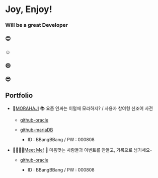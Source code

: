 # Joy, Enjoy!


### Will be a great Developer

### 😊

### ☺️

### 😄

### 😎




## Portfolio

* 🤔[MORAHAJI](http://sohee.space.com/morahaji/) 📚 요즘 인싸는 이럴때 모라하지? / 사용자 참여형 신조어 사전
    
    * [github-oracle](https://github.com/JoyRapture/morahaji)

    * [github-mariaDB](https://github.com/JoyRapture/morahaji-mysql)

        * ID : BBangBBang / PW : 000808

* 🕺🏻💃🏻[Meet Me!](http://sohee.space.com/me/) 🤝 마음맞는 사람들과 이벤트를 만들고, 기록으로 남기세요-

    * [github-oracle](https://github.com/meetmeme/meetme)

        * ID : BBangBBang / PW : 000808
